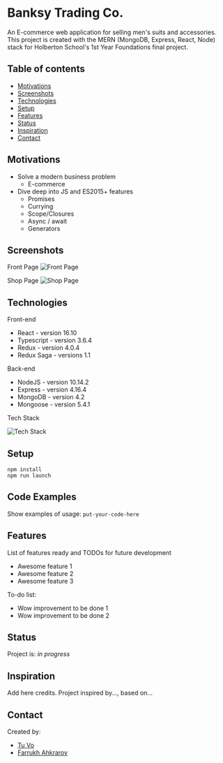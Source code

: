 # Banksy Trading Co.

An E-commerce web application for selling men's suits and accessories. This project is created with the MERN (MongoDB, Express, React, Node) stack for Holberton School's 1st Year Foundations final project.

## Table of contents

- [Motivations](#motivations)
- [Screenshots](#screenshots)
- [Technologies](#technologies)
- [Setup](#setup)
- [Features](#features)
- [Status](#status)
- [Inspiration](#inspiration)
- [Contact](#contact)

## Motivations

- Solve a modern business problem
  - E-commerce
- Dive deep into JS and ES2015+ features
  - Promises
  - Currying
  - Scope/Closures
  - Async / await
  - Generators

## Screenshots

Front Page
![Front Page](https://i.imgur.com/ixVwWeg.png)

Shop Page
![Shop Page](https://i.imgur.com/ooQeDNb.jpg)

## Technologies

Front-end

- React - version 16.10
- Typescript - version 3.6.4
- Redux - version 4.0.4
- Redux Saga - versions 1.1

Back-end

- NodeJS - version 10.14.2
- Express - version 4.16.4
- MongoDB - version 4.2
- Mongoose - version 5.4.1

Tech Stack

![Tech Stack](https://i.imgur.com/zb5ld5f.png)

## Setup

```
npm install
npm run launch
```

## Code Examples

Show examples of usage:
`put-your-code-here`

## Features

List of features ready and TODOs for future development

- Awesome feature 1
- Awesome feature 2
- Awesome feature 3

To-do list:

- Wow improvement to be done 1
- Wow improvement to be done 2

## Status

Project is: _in progress_

## Inspiration

Add here credits. Project inspired by..., based on...

## Contact

Created by:

- [Tu Vo](https://github.com/tuvo1106)
- [Farrukh Ahkrarov](https://github.com/narnat)
